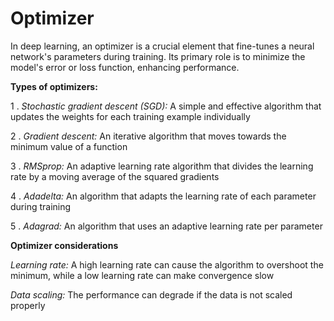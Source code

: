 # Optimizer
In deep learning, an optimizer is a crucial element that fine-tunes a neural network's parameters during training. Its primary role is to minimize the model's error or loss function, enhancing performance.

**Types of optimizers:**

1 . *Stochastic gradient descent (SGD):*
A simple and effective algorithm that updates the weights for each training example individually 

2 . *Gradient descent:* 
An iterative algorithm that moves towards the minimum value of a function 

3 . *RMSprop:*
An adaptive learning rate algorithm that divides the learning rate by a moving average of the squared gradients

4 . *Adadelta:*
An algorithm that adapts the learning rate of each parameter during training 

5 . *Adagrad:* 
An algorithm that uses an adaptive learning rate per parameter 

**Optimizer considerations**

*Learning rate:* 
A high learning rate can cause the algorithm to overshoot the minimum, while a low learning rate can make convergence slow

*Data scaling:* 
The performance can degrade if the data is not scaled properly
